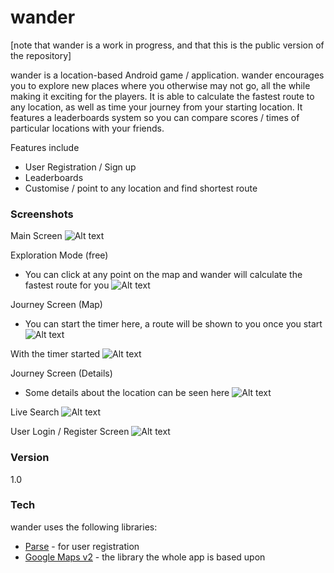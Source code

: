 # wander

[note that wander is a work in progress, and that this is the public version of the repository]


wander is a location-based Android game / application. wander encourages you to explore new places where you otherwise may not go, all the while making it exciting for the players. It is able to calculate the fastest route to any location, as well as time your journey from your starting location. It features a leaderboards system so you can compare scores / times of particular locations with your friends.

Features include
  - User Registration / Sign up
  - Leaderboards
  - Customise / point to any location and find shortest route

### Screenshots

Main Screen
![Alt text](https://github.com/dbrisingr/wander/blob/master/main/screenshots/Screenshot_2015-04-20-13-27-02.png "Screenshot 1")

Exploration Mode (free)
- You can click at any point on the map and wander will calculate the fastest route for you
![Alt text](https://github.com/dbrisingr/wander/blob/master/main/screenshots/Screenshot_2015-04-20-13-27-20.png "Screenshot 2")

Journey Screen (Map)
- You can start the timer here, a route will be shown to you once you start
![Alt text](https://github.com/dbrisingr/wander/blob/master/main/screenshots/Screenshot_2015-04-20-13-27-36.png "Screenshot 3")

With the timer started
![Alt text](https://github.com/dbrisingr/wander/blob/master/main/screenshots/Screenshot_2015-04-20-13-28-14.png "Screenshot 4")

Journey Screen (Details)
- Some details about the location can be seen here
![Alt text](https://github.com/dbrisingr/wander/blob/master/main/screenshots/Screenshot_2015-04-20-13-28-08.png "Screenshot 5")

Live Search
![Alt text](https://github.com/dbrisingr/wander/blob/master/main/screenshots/Screenshot_2015-04-20-13-28-42.png "Screenshot 6")

User Login / Register Screen
![Alt text](https://github.com/dbrisingr/wander/blob/master/main/screenshots/Screenshot_2015-04-20-13-28-57.png "Screenshot 7")


### Version
1.0

### Tech

wander uses the following libraries:

* [Parse](http://www.parse.com) - for user registration
* [Google Maps v2](https://developers.google.com/maps/documentation/android/) - the library the whole app is based upon



